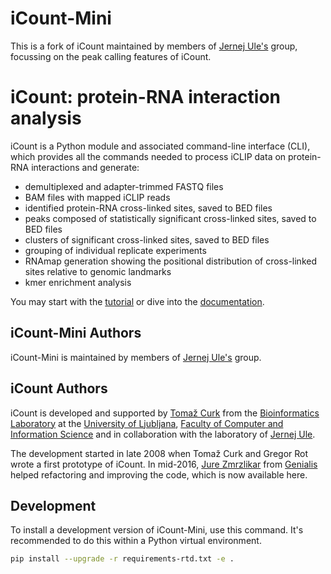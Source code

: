 # iCount-Mini

This is a fork of iCount maintained by members of [Jernej Ule's](http://ulelab.info) group, focussing on the peak calling features of iCount.

# iCount: protein-RNA interaction analysis

iCount is a Python module and associated command-line interface (CLI), which provides all the commands needed to process iCLIP data on protein-RNA interactions and generate:
 
+ demultiplexed and adapter-trimmed FASTQ files
+ BAM files with mapped iCLIP reads
+ identified protein-RNA cross-linked sites, saved to BED files
+ peaks composed of statistically significant cross-linked sites, saved to BED files
+ clusters of significant cross-linked sites, saved to BED files
+ grouping of individual replicate experiments
+ RNAmap generation showing the positional distribution of cross-linked sites relative to genomic landmarks
+ kmer enrichment analysis

You may start with the [tutorial](http://icount.readthedocs.io/en/latest/tutorial.html) or dive into the 
[documentation](http://icount.readthedocs.io/en/latest/index.html).

## iCount-Mini Authors

iCount-Mini is maintained by members of [Jernej Ule's](http://ulelab.info) group.

## iCount Authors

iCount is developed and supported by [Tomaž Curk](http://curk.info) from the [Bioinformatics Laboratory](http://biolab.si) at the [University of Ljubljana](http://www.uni-lj.si), [Faculty of Computer and Information Science](http://www.fri.uni-lj.si) and in collaboration with the laboratory of [Jernej Ule](http://ulelab.info).

The development started in late 2008 when Tomaž Curk and Gregor Rot wrote a first prototype of iCount.
In mid-2016, [Jure Zmrzlikar](https://github.com/JureZmrzlikar) from [Genialis](http://www.genialis.com) helped refactoring and improving the code, which is now available here.

## Development

To install a development version of iCount-Mini, use this command.
It's recommended to do this within a Python virtual environment.

```bash
pip install --upgrade -r requirements-rtd.txt -e .
```
